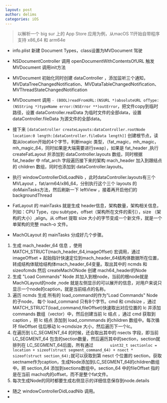 ```yaml
---
layout: post
author: delims
categories: iOS
---
```


> 以解析一个 big sur 上的 App Store 应用为例，从macOS  11开始自带程序支持 x86_64 和  arm64e

- info.plist 新建 Document Types，class设置为MVDocument
驾驶
- NSDocumentController 调用 openDocumentWithContentsOfURL 触发 MVDocument 调用init方法

- MVDocument 初始化同时创建 dataController ，添加监听三个通知，MVDataTreeChangedNotification、MVDataTableChangedNotification、MVThreadStateChangedNotification

- MVDocument 调用 `- (BOOL)readFromURL:(NSURL *)absoluteURL ofType:(NSString *)typeName error:(NSError **)outError`，把文件copy到临时路径，设置 dataController.realData 为临时文件的全部data，设置 dataController.fileData 为源文件的全部data。
- 接下来 `[dataController createLayouts:dataController.rootNode location:0 length:[dataController.fileData length]]` 创建根节点，读取从location开始的4个字节，判断magic 类型，（fat_magic，mh_magic，mh_magic_64，同时如果是大端需要进行swap），如果是 fat_header ,执行 createFatLayout 并添加到 dataController.layouts 数组，同时根据fat_header 中 nfat_arch 字段遍历接下来的架构 mach_header 加入到跟结点的 children 数组，同时也添加到 dataController.layouts。
- 执行 windowControllerDidLoadNib ，此时dataController.layouts有三个MVLayout ，fat/arm64/x86_64，分别执行这个三个 layouts 的 doMainTasks方法，然后刷新一下 leftView ，接着再开启他们的backgroundThread 
- FatLayout 的 mainTasks 就是生成 header信息，架构数量，架构相关信息，列如：CPU Type，cpu subtype，offset（架构所在文件的索引），size （架构的大小）,align。从 offset 提取 size 大小的字节变成一个新文件，就是一个单架构的完整 mach-o 文件。

- MachOLayout 的 mainTasks 分成好几个步骤。

1.  生成 mach_header_64 信息 ，使用 MATCH_STRUCT(mach_header_64,imageOffset) 宏调用，通过 imageOffset + 起始指针快速定位到mach_header_64结构体数据所在位置，转成结构体赋给结构体mach_header_64变量。取出其中的 ncmds 和 sizeofcmds 然后 createMachONode 创建 mach64_header的Node 
2. 生成 "Load Commands" Node 并加入到根node，当前的根node就是MachOLayout的node ,node 就是左侧显示的可以展开的信息，对用户来说只显示一个node的caption，就是当前结点的名称。
3. 遍历 ncmds 生成 所有的 load\_command的作为"Load Commands" Node 的子node， 每个 load\_command 只有8个字节。cmd 和 cmdsize ，通过  MATCH_STRUCT(load_command,fileOffset)快速取出对应位置的 lc 并添加 commands 数组（vector）中，然后创建当前 lc 结点 ，通过 cmd 获取到 caption ，把 lc 结点 添加到 load\_commmands 的children 数组中。每次循环 fileOffset 往后移动 lc->cmdsize 大小，然后遍历下一个lc。
4. 在遍历到 LC\_SEGMENT\_64 的时候，还会取出其中的 nsects 字段，即当前 LC\_SEGMENT\_64 包含的section数量，然后遍历其中的section，section就排列在 LC\_SEGMENT\_64后面，所有通过 `        uint32_t sectionloc = location + sizeof(struct segment_command_64) + nsect * sizeof(struct section_64);
`就可以获取到第 nesct 个位置的 section，获取sectname作为caption，生成Node添加到LC\_SEGMENT\_64的children数组中。把 section\_64  添加到sections数组中。section\_64 中的fileOffset 指的是在当前 macho内的offset，而不是整个fat文件。
5. 每次生成Node的同时都要生成右侧显示的详细信息保存到node.details

- 随之 windowControllerDidLoadNib 调用。
- 

